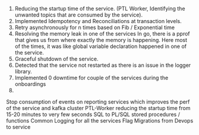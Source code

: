 1. Reducing the startup time of the service. (PTL Worker, Identifying the unwanted topics that are consumed by the service).
2. Implemented Idempotency and Reconciliations at transaction levels.
3. Retry asynchronously for n times based on Fib / Exponential time
4. Resolving the memory leak in one of the services
    In go, there is a pprof that gives us from where exactly the memory is happening.
    Here most of the times, it was like global variable declaration happened in one of the service.
5. Graceful shutdown of the service.
6. Detected that the service not restarted as there is an issue in the logger library.
7. Implemented 0 downtime for couple of the services during the onboardings
8. 


Stop consumption of events on reporting services which improves the perf of the service and kafka cluster
PTL-Worker reducing the startup time from 15-20 minutes to very few seconds
SQL to PL/SQL stored procedures / functions
Common Logging for all the services
Flag Migrations from Devops to service
